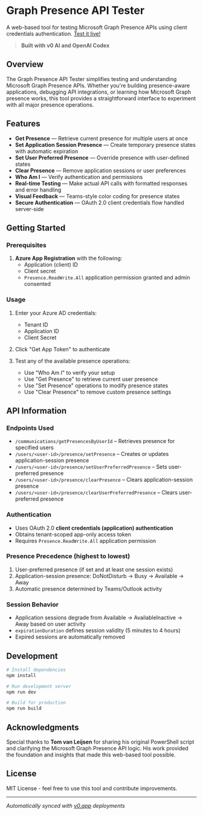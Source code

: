 # Graph Presence API Tester

A web-based tool for testing Microsoft Graph Presence APIs using client credentials authentication. 
[Test it live!](https://v0-graph-presence-api-tester.vercel.app/)

> **Built with v0 AI and OpenAI Codex**

## Overview

The Graph Presence API Tester simplifies testing and understanding Microsoft Graph Presence APIs. Whether you're building presence-aware applications, debugging API integrations, or learning how Microsoft Graph presence works, this tool provides a straightforward interface to experiment with all major presence operations.

## Features

- **Get Presence** — Retrieve current presence for multiple users at once
- **Set Application Session Presence** — Create temporary presence states with automatic expiration
- **Set User Preferred Presence** — Override presence with user-defined states  
- **Clear Presence** — Remove application sessions or user preferences
- **Who Am I** — Verify authentication and permissions
- **Real-time Testing** — Make actual API calls with formatted responses and error handling
- **Visual Feedback** — Teams-style color coding for presence states
- **Secure Authentication** — OAuth 2.0 client credentials flow handled server-side

## Getting Started

### Prerequisites

1. **Azure App Registration** with the following:
   - Application (client) ID
   - Client secret
   - `Presence.ReadWrite.All` application permission granted and admin consented

### Usage

1. Enter your Azure AD credentials:
   - Tenant ID
   - Application ID  
   - Client Secret

2. Click "Get App Token" to authenticate

3. Test any of the available presence operations:
   - Use "Who Am I" to verify your setup
   - Use "Get Presence" to retrieve current user presence
   - Use "Set Presence" operations to modify presence states
   - Use "Clear Presence" to remove custom presence settings

## API Information

### Endpoints Used
- `/communications/getPresencesByUserId` – Retrieves presence for specified users
- `/users/<user-id>/presence/setPresence` – Creates or updates application-session presence
- `/users/<user-id>/presence/setUserPreferredPresence` – Sets user-preferred presence
- `/users/<user-id>/presence/clearPresence` – Clears application-session presence
- `/users/<user-id>/presence/clearUserPreferredPresence` – Clears user-preferred presence

### Authentication
- Uses OAuth 2.0 **client credentials (application) authentication**
- Obtains tenant-scoped app-only access token
- Requires `Presence.ReadWrite.All` application permission

### Presence Precedence (highest to lowest)
1. User-preferred presence (if set and at least one session exists)
2. Application-session presence: DoNotDisturb → Busy → Available → Away  
3. Automatic presence determined by Teams/Outlook activity

### Session Behavior
- Application sessions degrade from Available → AvailableInactive → Away based on user activity
- `expirationDuration` defines session validity (5 minutes to 4 hours)
- Expired sessions are automatically removed

## Development

```bash
# Install dependencies
npm install

# Run development server
npm run dev

# Build for production
npm run build
```

## Acknowledgments

Special thanks to **Tom van Leijsen** for sharing his original PowerShell script and clarifying the Microsoft Graph Presence API logic. His work provided the foundation and insights that made this web-based tool possible.

## License

MIT License - feel free to use this tool and contribute improvements.

---

*Automatically synced with [v0.app](https://v0.app) deployments*
